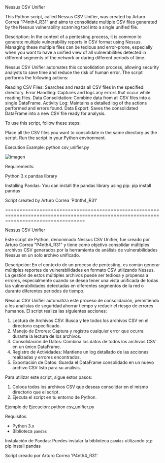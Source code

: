 Nessus CSV Unifier

This Python script, called Nessus CSV Unifier, was created by Arturo Correa "P4nth4_R31" and aims to consolidate multiple CSV files generated by the Nessus vulnerability scanning tool into a single unified file.

Description: In the context of a pentesting process, it is common to generate multiple vulnerability reports in CSV format using Nessus. Managing these multiple files can be tedious and error-prone, especially when you want to have a unified view of all vulnerabilities detected in different segments of the network or during different periods of time.

Nessus CSV Unifier automates this consolidation process, allowing security analysts to save time and reduce the risk of human error. The script performs the following actions:

 Reading CSV Files: Searches and reads all CSV files in the specified directory.
 Error Handling: Captures and logs any errors that occur while reading files.
 Data Consolidation: Combine data from all CSV files into a single DataFrame.
 Activity Log: Maintains a detailed log of the actions performed and errors found.
 Data Export: Saves the consolidated DataFrame into a new CSV file ready for analysis.

To use this script, follow these steps:

 Place all the CSV files you want to consolidate in the same directory as the script.
 Run the script in your Python environment.

Execution Example: python csv_unifier.py

![imagen](https://github.com/user-attachments/assets/62781143-d240-4b6b-9292-7070b6299071)


Requirements:

 Python 3.x
 pandas library

Installing Pandas: You can install the pandas library using pip: pip install pandas

Script created by Arturo Correa 'P4nth4_R31'

========================================================================================================================================

Nessus CSV Unifier

Este script de Python, denominado Nessus CSV Unifier, fue creado por Arturo Correa "P4nth4_R31" y tiene como objetivo consolidar múltiples archivos CSV generados por la herramienta de análisis de vulnerabilidades Nessus en un solo archivo unificado.

Descripción:
En el contexto de un proceso de pentesting, es común generar múltiples reportes de vulnerabilidades en formato CSV utilizando Nessus. La gestión de estos múltiples archivos puede ser tediosa y propensa a errores, especialmente cuando se desea tener una vista unificada de todas las vulnerabilidades detectadas en diferentes segmentos de la red o durante diferentes periodos de tiempo.

Nessus CSV Unifier automatiza este proceso de consolidación, permitiendo a los analistas de seguridad ahorrar tiempo y reducir el riesgo de errores humanos. El script realiza las siguientes acciones:

1. Lectura de Archivos CSV: Busca y lee todos los archivos CSV en el directorio especificado.
2. Manejo de Errores: Captura y registra cualquier error que ocurra durante la lectura de los archivos.
3. Consolidación de Datos: Combina los datos de todos los archivos CSV en un único DataFrame.
4. Registro de Actividades: Mantiene un log detallado de las acciones realizadas y errores encontrados.
5. Exportación de Datos: Guarda el DataFrame consolidado en un nuevo archivo CSV listo para su análisis.

Para utilizar este script, sigue estos pasos:

1. Coloca todos los archivos CSV que deseas consolidar en el mismo directorio que el script.
2. Ejecuta el script en tu entorno de Python.

Ejemplo de Ejecución:
    python csv_unifier.py

Requisitos:
- Python 3.x
- Biblioteca `pandas`

Instalación de Pandas:
Puedes instalar la biblioteca `pandas` utilizando `pip`:
    pip install pandas

Script creado por Arturo Correa 'P4nth4_R31'
